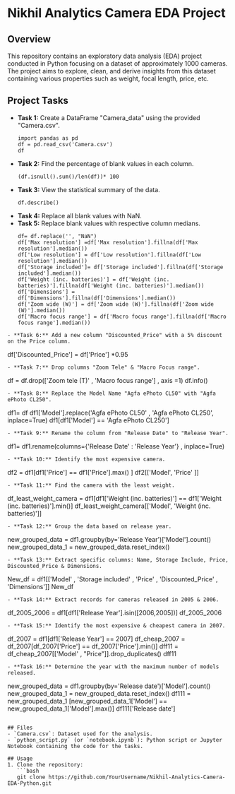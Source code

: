 # Nikhil Analytics Camera EDA Project

## Overview
This repository contains an exploratory data analysis (EDA) project conducted in Python focusing on a dataset of approximately 1000 cameras. The project aims to explore, clean, and derive insights from this dataset containing various properties such as weight, focal length, price, etc.

## Project Tasks
- **Task 1:** Create a DataFrame "Camera_data" using the provided "Camera.csv".
  ```
  import pandas as pd 
  df = pd.read_csv('Camera.csv')
  df
  ```
- **Task 2:** Find the percentage of blank values in each column.
  ```
  (df.isnull().sum()/len(df))* 100
  ```
- **Task 3:** View the statistical summary of the data.
  ```
  df.describe()
  ```
- **Task 4:** Replace all blank values with NaN.
- **Task 5:** Replace blank values with respective column medians.
  ```
  df= df.replace('', "NaN")
  df['Max resolution'] =df['Max resolution'].fillna(df['Max resolution'].median())
  df['Low resolution'] = df['Low resolution'].fillna(df['Low resolution'].median())
  df['Storage included']= df['Storage included'].fillna(df['Storage included'].median())
  df['Weight (inc. batteries)'] = df['Weight (inc. batteries)'].fillna(df['Weight (inc. batteries)'].median())
  df['Dimensions'] = df['Dimensions'].fillna(df['Dimensions'].median())
  df['Zoom wide (W)'] = df['Zoom wide (W)'].fillna(df['Zoom wide (W)'].median())
  df['Macro focus range'] = df['Macro focus range'].fillna(df['Macro focus range'].median())
```
- **Task 6:** Add a new column "Discounted_Price" with a 5% discount on the Price column.
```
df['Discounted_Price'] = df['Price'] *0.95
```
- **Task 7:** Drop columns "Zoom Tele" & "Macro Focus range".
```
df = df.drop(['Zoom tele (T)' , 'Macro focus range'] , axis =1)
df.info()
```
- **Task 8:** Replace the Model Name "Agfa ePhoto CL50" with "Agfa ePhoto CL250".
```
df1= df
df1['Model'].replace('Agfa ePhoto CL50' , 'Agfa ePhoto CL250', inplace=True)
df1[df1['Model'] == 'Agfa ePhoto CL250']
```
- **Task 9:** Rename the column from "Release Date" to "Release Year".
```
df1= df1.rename(columns={'Release Date' : 'Release Year'} , inplace=True)
```
- **Task 10:** Identify the most expensive camera.
```
df2 = df1[df1['Price'] == df1['Price'].max() ]
df2[['Model', 'Price' ]]
```
- **Task 11:** Find the camera with the least weight.
```
df_least_weight_camera = df1[df1['Weight (inc. batteries)'] == df1['Weight (inc. batteries)'].min()]
df_least_weight_camera[['Model', 'Weight (inc. batteries)']]
```
- **Task 12:** Group the data based on release year.
```
new_grouped_data = df1.groupby(by='Release Year')['Model'].count()
new_grouped_data_1 = new_grouped_data.reset_index()
```
- **Task 13:** Extract specific columns: Name, Storage Include, Price, Discounted_Price & Dimensions.
```
New_df = df1[['Model' , 'Storage included' , 'Price' , 'Discounted_Price' , 'Dimensions']]
New_df
```
- **Task 14:** Extract records for cameras released in 2005 & 2006.
```
df_2005_2006 = df1[df1['Release Year'].isin([2006,2005])] 
df_2005_2006
```
- **Task 15:** Identify the most expensive & cheapest camera in 2007.
```
df_2007 = df1[df1['Release Year'] == 2007]
df_cheap_2007 = df_2007[df_2007['Price'] == df_2007['Price'].min()]
dff11 = df_cheap_2007[['Model' , "Price"]].drop_duplicates()
dff11
```
- **Task 16:** Determine the year with the maximum number of models released.
```
new_grouped_data = df1.groupby(by='Release date')['Model'].count()
new_grouped_data_1 = new_grouped_data.reset_index()
df111 = new_grouped_data_1 [new_grouped_data_1['Model'] == new_grouped_data_1['Model'].max()]
df111['Release date']
```

## Files
- `Camera.csv`: Dataset used for the analysis.
- `python_script.py` (or `notebook.ipynb`): Python script or Jupyter Notebook containing the code for the tasks.

## Usage
1. Clone the repository:
   ```bash
   git clone https://github.com/YourUsername/Nikhil-Analytics-Camera-EDA-Python.git
